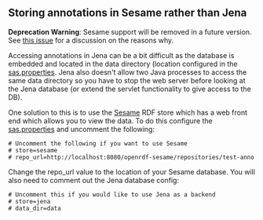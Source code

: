 ## Storing annotations in Sesame rather than Jena

**Deprecation Warning**: Sesame support will be removed in a future version. See [this issue](https://github.com/glenrobson/SimpleAnnotationServer/issues/73) for a discussion on the reasons why. 

Accessing annotations in Jena can be a bit difficult as the database is embedded and located in the data directory (location configured in the [sas.properties](../src/main/webapp/WEB-INF/sas.properties). Jena also doesn't allow two Java processes to access the same data directory so you have to stop the web server before looking at the Jena database (or extend the servlet functionality to give access to the DB).

One solution to this is to use the [Sesame](http://rdf4j.org/) RDF store which has a web front end which allows you to view the data. To do this configure the [sas.properties](../src/main/webapp/WEB-INF/sas.properties) and uncomment the following:

```
# Uncomment the following if you want to use Sesame
# store=sesame
# repo_url=http://localhost:8080/openrdf-sesame/repositories/test-anno
```

Change the repo_url value to the location of your Sesame database. You will also need to comment out the Jena database config:

```
# Uncomment this if you would like to use Jena as a backend
# store=jena
# data_dir=data
```
